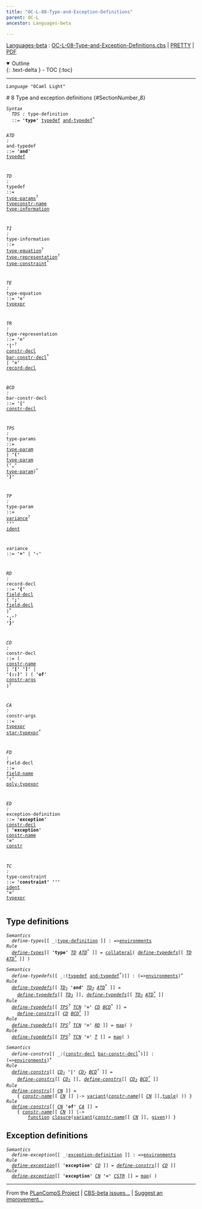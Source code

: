 ```yaml
---
title: "OC-L-08-Type-and-Exception-Definitions"
parent: OC-L
ancestor: Languages-beta

---
```


[Languages-beta] : [OC-L-08-Type-and-Exception-Definitions.cbs] \| [PRETTY] \| [PDF]

<details open markdown="block">
  <summary>
    Outline
  </summary>
  {: .text-delta }
- TOC
{:toc}
</details>

----
<div class="highlighter-rouge"><pre class="highlight"><code><i class="keyword">Language</i> <span id="Language_OCaml Light">"OCaml Light"</span></code></pre></div>
# 8 Type and exception definitions {#SectionNumber_8}
<div class="highlighter-rouge"><pre class="highlight"><code><i class="keyword">Syntax</i>
  <i class="keyword"></i><i class="var"><i class="var"><span id="VariableStem_TDS">TDS</span></i> :</i> <span class="syn-name"><span id="SyntaxName_type-definition">type-definition</span></span> 
  ::= <b class="atom">'type'</b> <span class="syn-name"><a href="#SyntaxName_typedef">typedef</a></span> <span class="syn-name"><a href="#SyntaxName_and-typedef">and-typedef</a></span><sup class="sup">*</sup>

  <i class="keyword"></i><i class="var"><i class="var"><span id="VariableStem_ATD">ATD</span></i> :</i> <span class="syn-name"><span id="SyntaxName_and-typedef">and-typedef</span></span> ::= <b class="atom">'and'</b> <span class="syn-name"><a href="#SyntaxName_typedef">typedef</a></span>
  
  <i class="keyword"></i><i class="var"><i class="var"><span id="VariableStem_TD">TD</span></i> :</i> <span class="syn-name"><span id="SyntaxName_typedef">typedef</span></span> 
  ::= <span class="syn-name"><a href="#SyntaxName_type-params">type-params</a></span><sup class="sup">?</sup> <span class="syn-name"><a href="../OC-L-03-Names/index.html#SyntaxName_typeconstr-name">typeconstr-name</a></span> <span class="syn-name"><a href="#SyntaxName_type-information">type-information</a></span>
  
  <i class="keyword"></i><i class="var"><i class="var"><span id="VariableStem_TI">TI</span></i> :</i> <span class="syn-name"><span id="SyntaxName_type-information">type-information</span></span> 
  ::= <span class="syn-name"><a href="#SyntaxName_type-equation">type-equation</a></span><sup class="sup">?</sup> <span class="syn-name"><a href="#SyntaxName_type-representation">type-representation</a></span><sup class="sup">?</sup> <span class="syn-name"><a href="#SyntaxName_type-constraint">type-constraint</a></span><sup class="sup">*</sup>
  
  <i class="keyword"></i><i class="var"><i class="var"><span id="VariableStem_TE">TE</span></i> :</i> <span class="syn-name"><span id="SyntaxName_type-equation">type-equation</span></span> 
  ::= <b class="atom">'='</b> <span class="syn-name"><a href="../OC-L-04-Type-Expressions/index.html#SyntaxName_typexpr">typexpr</a></span>
  
  <i class="keyword"></i><i class="var"><i class="var"><span id="VariableStem_TR">TR</span></i> :</i> <span class="syn-name"><span id="SyntaxName_type-representation">type-representation</span></span>
  ::= <b class="atom">'='</b> <b class="atom">'|'</b><sup class="sup">?</sup> <span class="syn-name"><a href="#SyntaxName_constr-decl">constr-decl</a></span> <span class="syn-name"><a href="#SyntaxName_bar-constr-decl">bar-constr-decl</a></span><sup class="sup">*</sup>
    | <b class="atom">'='</b> <span class="syn-name"><a href="#SyntaxName_record-decl">record-decl</a></span>

  <i class="keyword"></i><i class="var"><i class="var"><span id="VariableStem_BCD">BCD</span></i> :</i> <span class="syn-name"><span id="SyntaxName_bar-constr-decl">bar-constr-decl</span></span> ::= <b class="atom">'|'</b> <span class="syn-name"><a href="#SyntaxName_constr-decl">constr-decl</a></span>

  <i class="keyword"></i><i class="var"><i class="var"><span id="VariableStem_TPS">TPS</span></i> :</i> <span class="syn-name"><span id="SyntaxName_type-params">type-params</span></span>
  ::= <span class="syn-name"><a href="#SyntaxName_type-param">type-param</a></span>
    | <b class="atom">'('</b> <span class="syn-name"><a href="#SyntaxName_type-param">type-param</a></span> (<b class="atom">','</b> <span class="syn-name"><a href="#SyntaxName_type-param">type-param</a></span>)<sup class="sup">*</sup> <b class="atom">')'</b>

  <i class="keyword"></i><i class="var"><i class="var"><span id="VariableStem_TP">TP</span></i> :</i> <span class="syn-name"><span id="SyntaxName_type-param">type-param</span></span> 
  ::= <span class="syn-name"><a href="#SyntaxName_variance">variance</a></span><sup class="sup">?</sup> <b class="atom">'\''</b> <span class="syn-name"><a href="../OC-L-01-Lexical-Conventions/index.html#SyntaxName_ident">ident</a></span>
  
  <i class="keyword"></i><i class="var"></i><span class="syn-name"><span id="SyntaxName_variance">variance</span></span> ::= <b class="atom">'+'</b> | <b class="atom">'-'</b>
  
  <i class="keyword"></i><i class="var"><i class="var"><span id="VariableStem_RD">RD</span></i> :</i> <span class="syn-name"><span id="SyntaxName_record-decl">record-decl</span></span> 
  ::= <b class="atom">'{'</b> <span class="syn-name"><a href="#SyntaxName_field-decl">field-decl</a></span>  ( <b class="atom">';'</b> <span class="syn-name"><a href="#SyntaxName_field-decl">field-decl</a></span> )<sup class="sup">*</sup>  <b class="atom">';'</b><sup class="sup">?</sup> <b class="atom">'}'</b>  
 
  <i class="keyword"></i><i class="var"><i class="var"><span id="VariableStem_CD">CD</span></i> :</i> <span class="syn-name"><span id="SyntaxName_constr-decl">constr-decl</span></span> 
  ::= ( <span class="syn-name"><a href="../OC-L-03-Names/index.html#SyntaxName_constr-name">constr-name</a></span> | <b class="atom">'['</b> <b class="atom">']'</b> | <b class="atom">'(::)'</b> ) ( <b class="atom">'of'</b> <span class="syn-name"><a href="#SyntaxName_constr-args">constr-args</a></span> )<sup class="sup">?</sup>  
 
  <i class="keyword"></i><i class="var"><i class="var"><span id="VariableStem_CA">CA</span></i> :</i> <span class="syn-name"><span id="SyntaxName_constr-args">constr-args</span></span> 
  ::= <span class="syn-name"><a href="../OC-L-04-Type-Expressions/index.html#SyntaxName_typexpr">typexpr</a></span> <span class="syn-name"><a href="../OC-L-04-Type-Expressions/index.html#SyntaxName_star-typexpr">star-typexpr</a></span><sup class="sup">*</sup> 
 
  <i class="keyword"></i><i class="var"><i class="var"><span id="VariableStem_FD">FD</span></i> :</i> <span class="syn-name"><span id="SyntaxName_field-decl">field-decl</span></span> 
  ::= <span class="syn-name"><a href="../OC-L-03-Names/index.html#SyntaxName_field-name">field-name</a></span> <b class="atom">':'</b> <span class="syn-name"><a href="../OC-L-04-Type-Expressions/index.html#SyntaxName_poly-typexpr">poly-typexpr</a></span>

  <i class="keyword"></i><i class="var"><i class="var"><span id="VariableStem_ED">ED</span></i> :</i> <span class="syn-name"><span id="SyntaxName_exception-definition">exception-definition</span></span>
  ::= <b class="atom">'exception'</b> <span class="syn-name"><a href="#SyntaxName_constr-decl">constr-decl</a></span>
    | <b class="atom">'exception'</b> <span class="syn-name"><a href="../OC-L-03-Names/index.html#SyntaxName_constr-name">constr-name</a></span> <b class="atom">'='</b> <span class="syn-name"><a href="../OC-L-03-Names/index.html#SyntaxName_constr">constr</a></span>

  <i class="keyword"></i><i class="var"><i class="var"><span id="VariableStem_TC">TC</span></i> :</i> <span class="syn-name"><span id="SyntaxName_type-constraint">type-constraint</span></span> 
  ::= <b class="atom">'constraint'</b> <b class="atom">'\''</b> <span class="syn-name"><a href="../OC-L-01-Lexical-Conventions/index.html#SyntaxName_ident">ident</a></span> <b class="atom">'='</b> <span class="syn-name"><a href="../OC-L-04-Type-Expressions/index.html#SyntaxName_typexpr">typexpr</a></span></code></pre></div>


## Type definitions


<div class="highlighter-rouge"><pre class="highlight"><code><i class="keyword">Semantics</i>
  <i class="sem-name"><span id="SemanticsName_define-types">define-types</span></i>[[ _:<span class="syn-name"><a href="#SyntaxName_type-definition">type-definition</a></span> ]] : =><span class="name"><a href="../../../../../Funcons-beta/Computations/Normal/Binding/index.html#Name_environments">environments</a></span>
<i class="keyword">Rule</i>
  <i class="sem-name"><a href="#SemanticsName_define-types">define-types</a></i>[[ <b class="atom">'type'</b> <span id="Variable435_TD"><i class="var"><a href="#VariableStem_TD">TD</a></i></span> <span id="Variable441_ATD*"><i class="var"><a href="#VariableStem_ATD">ATD</a><sup class="sup">*</sup></i></span> ]] = <span class="name"><a href="../../../../../Funcons-beta/Computations/Normal/Binding/index.html#Name_collateral">collateral</a></span>( <i class="sem-name"><a href="#SemanticsName_define-typedefs">define-typedefs</a></i>[[ <a href="#Variable435_TD"><i class="var">TD</i></a> <a href="#Variable441_ATD*"><i class="var">ATD<sup class="sup">*</sup></i></a> ]] )</code></pre></div>

<div class="highlighter-rouge"><pre class="highlight"><code><i class="keyword">Semantics</i>
  <i class="sem-name"><span id="SemanticsName_define-typedefs">define-typedefs</span></i>[[ _:(<span class="syn-name"><a href="#SyntaxName_typedef">typedef</a></span> <span class="syn-name"><a href="#SyntaxName_and-typedef">and-typedef</a></span><sup class="sup">*</sup>)]] : (=><span class="name"><a href="../../../../../Funcons-beta/Computations/Normal/Binding/index.html#Name_environments">environments</a></span>)<sup class="sup">+</sup>
<i class="keyword">Rule</i>
  <i class="sem-name"><a href="#SemanticsName_define-typedefs">define-typedefs</a></i>[[ <span id="Variable514_TD1"><i class="var"><a href="#VariableStem_TD">TD</a><sub class="sub">1</sub></i></span> <b class="atom">'and'</b> <span id="Variable522_TD2"><i class="var"><a href="#VariableStem_TD">TD</a><sub class="sub">2</sub></i></span> <span id="Variable528_ATD*"><i class="var"><a href="#VariableStem_ATD">ATD</a><sup class="sup">*</sup></i></span> ]] =
    <i class="sem-name"><a href="#SemanticsName_define-typedefs">define-typedefs</a></i>[[ <a href="#Variable522_TD2"><i class="var">TD<sub class="sub">2</sub></i></a> ]], <i class="sem-name"><a href="#SemanticsName_define-typedefs">define-typedefs</a></i>[[ <a href="#Variable522_TD2"><i class="var">TD<sub class="sub">2</sub></i></a> <a href="#Variable528_ATD*"><i class="var">ATD<sup class="sup">*</sup></i></a> ]]
<i class="keyword">Rule</i>
  <i class="sem-name"><a href="#SemanticsName_define-typedefs">define-typedefs</a></i>[[ <span id="Variable583_TPS?"><i class="var"><a href="#VariableStem_TPS">TPS</a><sup class="sup">?</sup></i></span> <span id="Variable588_TCN"><i class="var"><a href="../OC-L-03-Names/index.html#VariableStem_TCN">TCN</a></i></span> <b class="atom">'='</b> <span id="Variable595_CD"><i class="var"><a href="#VariableStem_CD">CD</a></i></span> <span id="Variable601_BCD*"><i class="var"><a href="#VariableStem_BCD">BCD</a><sup class="sup">*</sup></i></span> ]] = 
    <i class="sem-name"><a href="#SemanticsName_define-constrs">define-constrs</a></i>[[ <a href="#Variable595_CD"><i class="var">CD</i></a> <a href="#Variable601_BCD*"><i class="var">BCD<sup class="sup">*</sup></i></a> ]]
<i class="keyword">Rule</i>
  <i class="sem-name"><a href="#SemanticsName_define-typedefs">define-typedefs</a></i>[[ <span id="Variable642_TPS?"><i class="var"><a href="#VariableStem_TPS">TPS</a><sup class="sup">?</sup></i></span> <span id="Variable647_TCN"><i class="var"><a href="../OC-L-03-Names/index.html#VariableStem_TCN">TCN</a></i></span> <b class="atom">'='</b> <span id="Variable654_RD"><i class="var"><a href="#VariableStem_RD">RD</a></i></span> ]] = <span class="name"><a href="../../../../../Funcons-beta/Values/Composite/Maps/index.html#Name_map">map</a></span>( )
<i class="keyword">Rule</i>
  <i class="sem-name"><a href="#SemanticsName_define-typedefs">define-typedefs</a></i>[[ <span id="Variable681_TPS?"><i class="var"><a href="#VariableStem_TPS">TPS</a><sup class="sup">?</sup></i></span> <span id="Variable686_TCN"><i class="var"><a href="../OC-L-03-Names/index.html#VariableStem_TCN">TCN</a></i></span> <b class="atom">'='</b> <span id="Variable693_T"><i class="var"><a href="../OC-L-04-Type-Expressions/index.html#VariableStem_T">T</a></i></span> ]] = <span class="name"><a href="../../../../../Funcons-beta/Values/Composite/Maps/index.html#Name_map">map</a></span>( )</code></pre></div>

<div class="highlighter-rouge"><pre class="highlight"><code><i class="keyword">Semantics</i>
  <i class="sem-name"><span id="SemanticsName_define-constrs">define-constrs</span></i>[[ _:(<span class="syn-name"><a href="#SyntaxName_constr-decl">constr-decl</a></span> <span class="syn-name"><a href="#SyntaxName_bar-constr-decl">bar-constr-decl</a></span><sup class="sup">*</sup>)]] : (=><span class="name"><a href="../../../../../Funcons-beta/Computations/Normal/Binding/index.html#Name_environments">environments</a></span>)<sup class="sup">+</sup>
<i class="keyword">Rule</i>
  <i class="sem-name"><a href="#SemanticsName_define-constrs">define-constrs</a></i>[[ <span id="Variable747_CD1"><i class="var"><a href="#VariableStem_CD">CD</a><sub class="sub">1</sub></i></span> <b class="atom">'|'</b> <span id="Variable755_CD2"><i class="var"><a href="#VariableStem_CD">CD</a><sub class="sub">2</sub></i></span> <span id="Variable761_BCD*"><i class="var"><a href="#VariableStem_BCD">BCD</a><sup class="sup">*</sup></i></span> ]] =
    <i class="sem-name"><a href="#SemanticsName_define-constrs">define-constrs</a></i>[[ <a href="#Variable747_CD1"><i class="var">CD<sub class="sub">1</sub></i></a> ]], <i class="sem-name"><a href="#SemanticsName_define-constrs">define-constrs</a></i>[[ <a href="#Variable755_CD2"><i class="var">CD<sub class="sub">2</sub></i></a> <a href="#Variable761_BCD*"><i class="var">BCD<sup class="sup">*</sup></i></a> ]]
<i class="keyword">Rule</i>
  <i class="sem-name"><a href="#SemanticsName_define-constrs">define-constrs</a></i>[[ <span id="Variable815_CN"><i class="var"><a href="../OC-L-03-Names/index.html#VariableStem_CN">CN</a></i></span> ]] =
    { <i class="sem-name"><a href="../OC-L-03-Names/index.html#SemanticsName_constr-name">constr-name</a></i>[[ <a href="#Variable815_CN"><i class="var">CN</i></a> ]] |-> <span class="name"><a href="../../../../../Funcons-beta/Values/Composite/Variants/index.html#Name_variant">variant</a></span>(<i class="sem-name"><a href="../OC-L-03-Names/index.html#SemanticsName_constr-name">constr-name</a></i>[[ <a href="#Variable815_CN"><i class="var">CN</i></a> ]],<span class="name"><a href="../../../../../Funcons-beta/Values/Composite/Tuples/index.html#Name_tuple">tuple</a></span>( )) } 
<i class="keyword">Rule</i>
  <i class="sem-name"><a href="#SemanticsName_define-constrs">define-constrs</a></i>[[ <span id="Variable875_CN"><i class="var"><a href="../OC-L-03-Names/index.html#VariableStem_CN">CN</a></i></span> <b class="atom">'of'</b> <span id="Variable882_CA"><i class="var"><a href="#VariableStem_CA">CA</a></i></span> ]] =
    { <i class="sem-name"><a href="../OC-L-03-Names/index.html#SemanticsName_constr-name">constr-name</a></i>[[ <a href="#Variable875_CN"><i class="var">CN</i></a> ]] |-> 
        <span class="name"><a href="../../../../../Funcons-beta/Values/Abstraction/Functions/index.html#Name_function">function</a></span> <span class="name"><a href="../../../../../Funcons-beta/Values/Abstraction/Generic/index.html#Name_closure">closure</a></span>(<span class="name"><a href="../../../../../Funcons-beta/Values/Composite/Variants/index.html#Name_variant">variant</a></span>(<i class="sem-name"><a href="../OC-L-03-Names/index.html#SemanticsName_constr-name">constr-name</a></i>[[ <a href="#Variable875_CN"><i class="var">CN</i></a> ]], <span class="name"><a href="../../../../../Funcons-beta/Computations/Normal/Giving/index.html#Name_given">given</a></span>)) }</code></pre></div>


## Exception definitions


<div class="highlighter-rouge"><pre class="highlight"><code><i class="keyword">Semantics</i>
  <i class="sem-name"><span id="SemanticsName_define-exception">define-exception</span></i>[[ _:<span class="syn-name"><a href="#SyntaxName_exception-definition">exception-definition</a></span> ]] : =><span class="name"><a href="../../../../../Funcons-beta/Computations/Normal/Binding/index.html#Name_environments">environments</a></span>
<i class="keyword">Rule</i>
  <i class="sem-name"><a href="#SemanticsName_define-exception">define-exception</a></i>[[ <b class="atom">'exception'</b> <span id="Variable984_CD"><i class="var"><a href="#VariableStem_CD">CD</a></i></span> ]] = <i class="sem-name"><a href="#SemanticsName_define-constrs">define-constrs</a></i>[[ <a href="#Variable984_CD"><i class="var">CD</i></a> ]]
<i class="keyword">Rule</i>
  <i class="sem-name"><a href="#SemanticsName_define-exception">define-exception</a></i>[[ <b class="atom">'exception'</b> <span id="Variable1016_CN"><i class="var"><a href="../OC-L-03-Names/index.html#VariableStem_CN">CN</a></i></span> <b class="atom">'='</b> <span id="Variable1023_CSTR"><i class="var"><a href="../OC-L-03-Names/index.html#VariableStem_CSTR">CSTR</a></i></span> ]] = <span class="name"><a href="../../../../../Funcons-beta/Values/Composite/Maps/index.html#Name_map">map</a></span>( )</code></pre></div>



[Funcons-beta]: /CBS-beta/docs/Funcons-beta
  "FUNCONS-BETA"
[Unstable-Funcons-beta]: /CBS-beta/docs/Unstable-Funcons-beta
  "UNSTABLE-FUNCONS-BETA"
[Languages-beta]: /CBS-beta/docs/Languages-beta
  "LANGUAGES-BETA"
[Unstable-Languages-beta]: /CBS-beta/docs/Unstable-Languages-beta
  "UNSTABLE-LANGUAGES-BETA"
[CBS-beta]: /CBS-beta
  "CBS-BETA"
[OC-L-08-Type-and-Exception-Definitions.cbs]: https://github.com/plancomps/CBS-beta/blob/math/Languages-beta/OCaml-Light/OC-L-cbs/OC-L/OC-L-08-Type-and-Exception-Definitions/OC-L-08-Type-and-Exception-Definitions.cbs
  "CBS SOURCE FILE ON GITHUB"
[PLAIN]: /CBS-beta/docs/Languages-beta/OCaml-Light/OC-L-cbs/OC-L/OC-L-08-Type-and-Exception-Definitions
  "CBS SOURCE WEB PAGE"
[PRETTY]: /CBS-beta/math/Languages-beta/OCaml-Light/OC-L-cbs/OC-L/OC-L-08-Type-and-Exception-Definitions
  "CBS-KATEX WEB PAGE"
[PDF]: /CBS-beta/math/Languages-beta/OCaml-Light/OC-L-cbs/OC-L/OC-L-08-Type-and-Exception-Definitions/OC-L-08-Type-and-Exception-Definitions.pdf
  "CBS-LATEX PDF FILE"
[PLanCompS Project]: https://plancomps.github.io
  "PROGRAMMING LANGUAGE COMPONENTS AND SPECIFICATIONS PROJECT HOME PAGE"

____

From the [PLanCompS Project] | [CBS-beta issues...] | [Suggest an improvement...]

[CBS-beta issues...]: https://github.com/plancomps/CBS-beta/issues
   "CBS-BETA ISSUE REPORTS ON GITHUB"
 [Suggest an improvement...]: mailto:plancomps@gmail.com?Subject=CBS-beta%20-%20comment&Body=Re%3A%20CBS-beta%20specification%20at%20OC-L/OC-L-08-Type-and-Exception-Definitions/OC-L-08-Type-and-Exception-Definitions.cbs%0A%0AComment/Query/Issue/Suggestion%3A%0A%0A%0ASignature%3A%0A
   "GENERATE AN EMAIL TEMPLATE"
